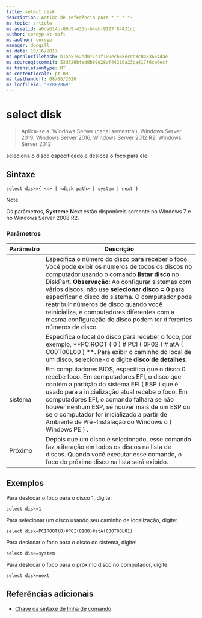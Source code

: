 ```yaml
---
title: select disk
description: Artigo de referência para * * * *-
ms.topic: article
ms.assetid: a0da614b-09d9-433b-b4eb-9127f84431cb
author: coreyp-at-msft
ms.author: coreyp
manager: dongill
ms.date: 10/16/2017
ms.openlocfilehash: b1aa57e2ad077c1f109ecb68ecde3c0433664dae
ms.sourcegitcommit: 53d526bfeddb89d28af44210a23ba417f6ce0ecf
ms.translationtype: MT
ms.contentlocale: pt-BR
ms.lasthandoff: 08/06/2020
ms.locfileid: "87882869"
---
```

# <a name="select-disk"></a>select disk

> Aplica-se a: Windows Server (canal semestral), Windows Server 2019, Windows Server 2016, Windows Server 2012 R2, Windows Server 2012

seleciona o disco especificado e desloca o foco para ele.



## <a name="syntax"></a>Sintaxe

```
select disk={ <n> | <disk path> | system | next }
```

> [!NOTE]
> Os **<disk path>** parâmetros, **System**e **Next** estão disponíveis somente no Windows 7 e no Windows Server 2008 R2.

### <a name="parameters"></a>Parâmetros

|  Parâmetro  |                                                                                                                                                                                                            Descrição                                                                                                                                                                                                            |
|-------------|-----------------------------------------------------------------------------------------------------------------------------------------------------------------------------------------------------------------------------------------------------------------------------------------------------------------------------------------------------------------------------------------------------------------------------------|
|     <n>     | Especifica o número do disco para receber o foco. Você pode exibir os números de todos os discos no computador usando o comando **listar disco** no DiskPart. **Observação:** Ao configurar sistemas com vários discos, não use **selecionar disco \= 0** para especificar o disco do sistema. O computador pode reatribuir números de disco quando você reinicializa, e computadores diferentes com a mesma configuração de disco podem ter diferentes números de disco. |
| <disk path> |                                                                                                                 Especifica o local do disco para receber o foco, por exemplo, **PCIROOT \( 0 \) \# PCI \( 0F02 \) \# atA \( C00T00L00 \) **. Para exibir o caminho do local de um disco, selecione-o e digite **disco de detalhes**.                                                                                                                  |
|   sistema    |                                 Em computadores BIOS, especifica que o disco 0 recebe foco. Em computadores EFI, o disco que contém a partição do sistema EFI \( ESP \) que é usado para a inicialização atual recebe o foco. Em computadores EFI, o comando falhará se não houver nenhum ESP, se houver mais de um ESP ou se o computador for inicializado a partir de Ambiente de Pré-Instalação do Windows o \( Windows PE \) .                                  |
|    Próximo     |                                                                                                                                     Depois que um disco é selecionado, esse comando faz a iteração em todos os discos na lista de discos. Quando você executar esse comando, o foco do próximo disco na lista será exibido.                                                                                                                                      |

## <a name="examples"></a>Exemplos
Para deslocar o foco para o disco 1, digite:

```
select disk=1
```

Para selecionar um disco usando seu caminho de localização, digite:

```
select disk=PCIROOT(0)#PCI(0100)#atA(C00T00L01)
```

Para deslocar o foco para o disco do sistema, digite:

```
select disk=system
```

Para deslocar o foco para o próximo disco no computador, digite:

```
select disk=next
```

## <a name="additional-references"></a>Referências adicionais
- [Chave da sintaxe de linha de comando](command-line-syntax-key.md)




